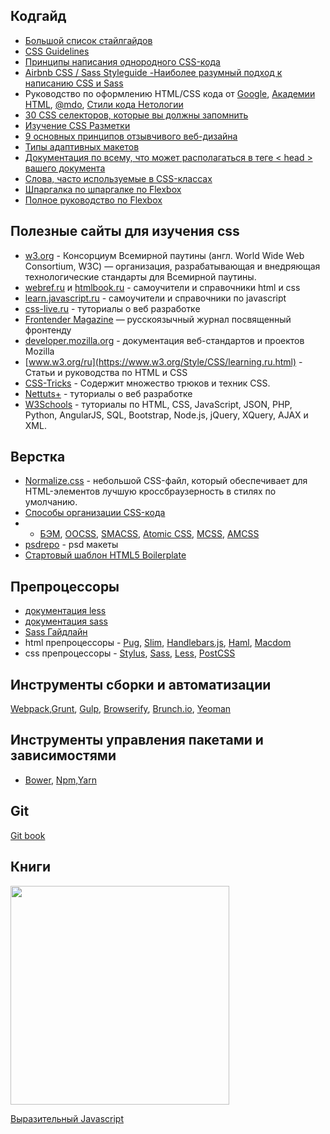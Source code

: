 ## Кодгайд
* [Большой список стайлгайдов](https://css-tricks.com/css-style-guides/)
* [CSS Guidelines](https://cssguidelin.es/#disclaimers)
* [Принципы написания однородного CSS-кода](https://github.com/necolas/idiomatic-css/blob/master/translations/ru-RU/README.md) 
* [Airbnb CSS / Sass Styleguide -Наиболее разумный подход к написанию CSS и Sass](https://github.com/rtplv/airbnb-css-ru)
* Руководство по оформлению HTML/CSS кода от [Google](https://habr.com/post/143452/), [Академии HTML](http://codeguide.academy/html-css.html), [@mdo](http://sadcitizen.me/code-guide/), [Стили кода Нетологии](https://netology-university.bitbucket.io/codestyle/)
* [30 CSS селекторов, которые вы должны запомнить](https://code.tutsplus.com/ru/tutorials/the-30-css-selectors-you-must-memorize--net-16048)
* [Изучение CSS Разметки](http://ru.learnlayout.com/)
* [9 основных принципов отзывчивого веб-дизайна](https://habr.com/post/243247)
* [Типы адаптивных макетов](https://habr.com/post/158703/)
* [Документация по всему, что может располагаться в теге < head > вашего документа](https://github.com/Konfuze/HEAD)
* [Слова, часто используемые в CSS-классах](https://github.com/yoksel/common-words)
* [Шпаргалка по шпаргалке по Flexbox](http://css-live.ru/articles-css/shpargalka-po-shpargalke-po-flexbox.html)
* [Полное руководство по Flexbox](https://frontender.info/a-guide-to-flexbox/) 

## Полезные сайты для изучения css
* [w3.org](http://www.w3.org) - Консорциум Всемирной паутины (англ. World Wide Web Consortium, W3C) — организация, разрабатывающая и внедряющая технологические стандарты для Всемирной паутины.
* [webref.ru](https://webref.ru) и [htmlbook.ru](http://htmlbook.ru) - самоучители и справочники html и css
* [learn.javascript.ru](https://learn.javascript.ru) - самоучители и справочники по javascript
* [css-live.ru](http://css-live.ru) - туториалы о веб разработке
* [Frontender Magazine](https://frontender.infohttps://frontender.info)  — русскоязычный журнал посвященный фронтенду
* [developer.mozilla.org](https://developer.mozilla.org/ru/docs/Web) - документация веб-стандартов и проектов Mozilla
* [www.w3.org/ru](https://www.w3.org/Style/CSS/learning.ru.html) - Статьи и руководства по HTML и CSS
* [CSS-Tricks](https://css-tricks.com) - Содержит множество трюков и техник CSS.
* [Nettuts+](http://net.tutsplus.com/) - туториалы о веб разработке
* [W3Schools](https://www.w3schools.com) - туториалы по HTML, CSS, JavaScript, JSON, PHP, Python, AngularJS, SQL, Bootstrap, Node.js, jQuery, XQuery, AJAX и XML.

## Верстка
* [Normalize.css](http://necolas.github.io/normalize.css/) - небольшой CSS-файл, который обеспечивает для HTML-элементов лучшую кроссбраузерность в стилях по умолчанию. 
* [Способы организации CSS-кода](https://habr.com/post/256109/) 
* * [БЭМ](https://ru.bem.info/), [OOCSS](http://oocss.org/), [SMACSS](https://smacss.com/), [Atomic CSS](https://acss.io/), [MCSS](https://operatino.github.io/MCSS/), [AMCSS](https://amcss.github.io/)
* [psdrepo](https://psdrepo.com/tag/free-psd-website-templates/) - psd  макеты 
* [Стартовый шаблон HTML5 Boilerplate](https://html5boilerplate.com) 

## Препроцессоры
* [документация less](https://mrmlnc.gitbooks.io/less-guidebook-for-beginners/content/)
* [документация sass](https://sass-scss.ru/documentation/)
* [Sass Гайдлайн](https://sass-guidelin.es/ru/)
* html препроцессоры - [Pug](https://pugjs.org/api/getting-started.html), [Slim](https://slim-lang.com/), [Handlebars.js](http://handlebarsjs.com/), [Haml](https://haml.info/), [Macdom](https://machy8.github.io/Macdom/)
* css препроцессоры - [Stylus](http://stylus-lang.com/), [Sass](https://sass-scss.ru/), [Less](http://lesscss.org/), [PostCSS](https://postcss.org/)

## Инструменты сборки и автоматизации
[Webpack](https://webpack.js.org/),[Grunt](https://gruntjs.com/), [Gulp](https://gulpjs.com/), [Browserify](http://browserify.org/), [Brunch.io](http://brunch.io/), [Yeoman](http://yeoman.io/)

## Инструменты управления пакетами и зависимостями
* [Bower](https://bower.io/), [Npm](https://www.npmjs.com/),[Yarn](https://yarnpkg.com/)  
## Git 
[Git book](https://git-scm.com/book/ru/v1)

## Книги

<img src="https://raw.githubusercontent.com/karmazzin/eloquentjavascript_ru/master/cover.jpg" width="350px">

[Выразительный Javascript](https://karmazzin.gitbooks.io/eloquentjavascript_ru/)



